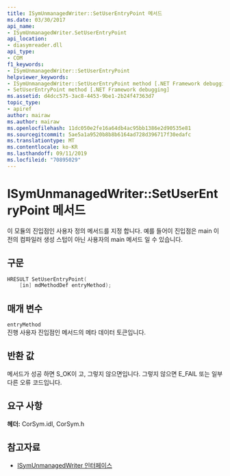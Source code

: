 ```yaml
---
title: ISymUnmanagedWriter::SetUserEntryPoint 메서드
ms.date: 03/30/2017
api_name:
- ISymUnmanagedWriter.SetUserEntryPoint
api_location:
- diasymreader.dll
api_type:
- COM
f1_keywords:
- ISymUnmanagedWriter::SetUserEntryPoint
helpviewer_keywords:
- ISymUnmanagedWriter::SetUserEntryPoint method [.NET Framework debugging]
- SetUserEntryPoint method [.NET Framework debugging]
ms.assetid: d4dcc575-3ac8-4453-9be1-2b24f47363d7
topic_type:
- apiref
author: mairaw
ms.author: mairaw
ms.openlocfilehash: 11dc050e2fe16a64db4ac95bb1386e2d90535e81
ms.sourcegitcommit: 5ae5a1a9520b8b8b6164ad728d396717f30edafc
ms.translationtype: MT
ms.contentlocale: ko-KR
ms.lasthandoff: 09/11/2019
ms.locfileid: "70895029"
---
```

# <a name="isymunmanagedwritersetuserentrypoint-method"></a>ISymUnmanagedWriter::SetUserEntryPoint 메서드
이 모듈의 진입점인 사용자 정의 메서드를 지정 합니다. 예를 들어이 진입점은 main 이전의 컴파일러 생성 스텁이 아닌 사용자의 main 메서드 일 수 있습니다.  
  
## <a name="syntax"></a>구문  
  
```cpp  
HRESULT SetUserEntryPoint(  
    [in] mdMethodDef entryMethod);  
```  
  
## <a name="parameters"></a>매개 변수  
 `entryMethod`  
 진행 사용자 진입점인 메서드의 메타 데이터 토큰입니다.  
  
## <a name="return-value"></a>반환 값  
 메서드가 성공 하면 S_OK이 고, 그렇지 않으면입니다. 그렇지 않으면 E_FAIL 또는 일부 다른 오류 코드입니다.  
  
## <a name="requirements"></a>요구 사항  
 **헤더:** CorSym.idl, CorSym.h  
  
## <a name="see-also"></a>참고자료

- [ISymUnmanagedWriter 인터페이스](../../../../docs/framework/unmanaged-api/diagnostics/isymunmanagedwriter-interface.md)
